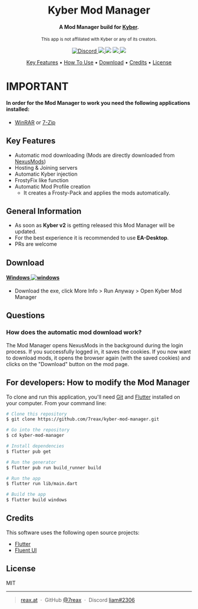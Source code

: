 <h1 align="center">
  Kyber Mod Manager
</h1>


<h4 align="center">A Mod Manager build for <a href="https://kyber.gg" target="_blank">Kyber</a>.</h4>
<p align="center"><small>This app is not affiliated with Kyber or any of its creators.</small></p>

<p align="center">
  <a href="https://discord.gg/t2YBaHqbkb">
    <img src="https://img.shields.io/discord/946919254622629928.svg?label=Discord&logo=discord&color=778cd4"
         alt="Discord">
  </a>
  <a href="https://github.com/7reax/kyber-mod-manager">
      <img src="https://img.shields.io/badge/star_it_on-github-black?style=shield&logo=github">
  </a>
  <img src="https://img.shields.io/github/downloads/7reax/kyber-mod-manager/total">
  <a title="Made with Fluent Design" href="https://github.com/bdlukaa/fluent_ui">
    <img
      src="https://img.shields.io/badge/fluent-design-blue?style=flat-square&color=7A7574&labelColor=0078D7"
    />
  </a>
  <a title="Crowdin" target="_blank" href="https://crowdin.com"><img src="https://badges.crowdin.net/kyber-mod-manager/localized.svg"></a>
</p>

<p align="center">
  <a href="#key-features">Key Features</a> •
  <a href="#how-to-use">How To Use</a> •
  <a href="#download">Download</a> •
  <a href="#credits">Credits</a> •
  <a href="#license">License</a>
</p>

# IMPORTANT

#### In order for the Mod Manager to work you need the following applications installed:

* [WinRAR](https://www.win-rar.com/) or [7-Zip](https://www.7-zip.org/)

## Key Features

* Automatic mod downloading (Mods are directly downloaded from [NexusMods](https://www.nexusmods.com/))
* Hosting & Joining servers
* Automatic Kyber injection
* FrostyFix like function
* Automatic Mod Profile creation
    * It creates a Frosty-Pack and applies the mods automatically.

## General Information
* As soon as **Kyber v2** is getting released this Mod Manager will be updated.
* For the best experience it is recommended to use **EA-Desktop**.
* PRs are welcome
## Download

#### [Windows ![windows](https://media.discordapp.net/attachments/810799100940255260/838488668816932965/ezgif-6-ac9683508192.png)](https://reax.at)

- Download the exe, click More Info > Run Anyway > Open Kyber Mod Manager

## Questions

### How does the automatic mod download work?
The Mod Manager opens NexusMods in the background during the login process. If you successfully logged in, it saves the cookies. If you now want to download mods, it opens the browser again (with the saved cookies) and clicks on the "Download" button on the mod page.

## For developers: How to modify the Mod Manager

To clone and run this application, you'll need [Git](https://git-scm.com) and [Flutter](https://docs.flutter.dev/get-started/install) installed on your computer. From your command line:

```bash
# Clone this repository
$ git clone https://github.com/7reax/kyber-mod-manager.git

# Go into the repository
$ cd kyber-mod-manager

# Install dependencies
$ flutter pub get

# Run the generator
$ flutter pub run build_runner build

# Run the app
$ flutter run lib/main.dart

# Build the app
$ flutter build windows
```

## Credits

This software uses the following open source projects:

- [Flutter](https://flutter.com/)
- [Fluent UI](https://pub.dev/packages/fluent_ui)

## License

MIT

---

> [reax.at](https://reax.at) &nbsp;&middot;&nbsp;
> GitHub [@7reax](https://github.com/7reax) &nbsp;&middot;&nbsp;
> Discord [liam#2306](https://discord.gg/6WMrYRwqhr)
